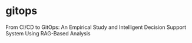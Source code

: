 # gitops
From CI/CD to GitOps: An Empirical Study and Intelligent Decision Support System Using RAG-Based Analysis
